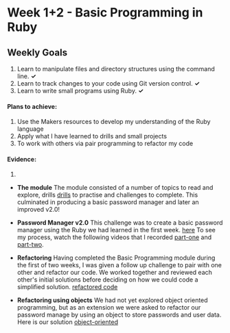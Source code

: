 # Week 1+2 - Basic Programming in Ruby

## Weekly Goals
1. Learn to manipulate files and directory structures using the command line. **✓**
2. Learn to track changes to your code using Git version control. **✓**
3. Learn to write small programs using Ruby. **✓**

#### Plans to achieve:
1. Use the Makers resources to develop my understanding of the Ruby language
2. Apply what I have learned to drills and small projects
3. To work with others via pair programming to refactor my code

#### Evidence:
1. 
  - **The module** The module consisted of a number of topics to read and explore, drills [drills](https://github.com/nickwlong/ruby_foundations/tree/main/chapter1/challenges/drills/lib) to practise and challenges to complete. This culminated in producing a basic password manager and later an improved v2.0!

  - **Password Manager v2.0** This challenge was to create a basic password manager using the Ruby we had learned in the first week. [here](https://github.com/nickwlong/ruby_foundations/tree/main/chapter3/challenges) To see my process, watch the following videos that I recorded [part-one](https://youtu.be/EW59cUkOgd8) and [part-two](https://youtu.be/IwOcLh1r8h8).

  - **Refactoring** Having completed the Basic Programming module during the first of two weeks, I was given a follow up challenge to pair with one other and refactor our code. We worked together and reviewed each other's initial solutions before deciding on how we could code a simplified solution. [refactored code](https://github.com/nickwlong/Basics-refactoring/blob/main/SebNick-password_manager.rb)

  - **Refactoring using objects** We had not yet explored object oriented programming, but as an extension we were asked to refactor our password manage by using an object to store passwords and user data. Here is our solution [object-oriented](https://github.com/nickwlong/Basics-refactoring/blob/main/SebNick-ObjectRefactorARRAY.rb)
